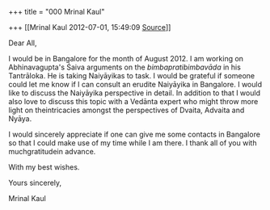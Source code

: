 +++
title = "000 Mrinal Kaul"

+++
[[Mrinal Kaul	2012-07-01, 15:49:09 [Source](https://groups.google.com/g/bvparishat/c/CLpHXuxGhcw)]]



Dear All,

  

I would be in Bangalore for the month of August 2012. I am working on Abhinavagupta's Śaiva arguments on the *bimbapratibimbavāda* in his Tantrāloka. He is taking Naiyāyikas to task. I would be grateful if someone could let me know if I can consult an erudite Naiyāyika in Bangalore. I would like to discuss the Naiyāyika perspective in detail. In addition to that I would also love to discuss this topic with a Vedānta expert who might throw more light on theintricacies amongst the perspectives of Dvaita, Advaita and Nyāya.

  

I would sincerely appreciate if one can give me some contacts in Bangalore so that I could make use of my time while I am there. I thank all of you with muchgratitudein advance.

  

With my best wishes.

  

Yours sincerely,

  

Mrinal Kaul


